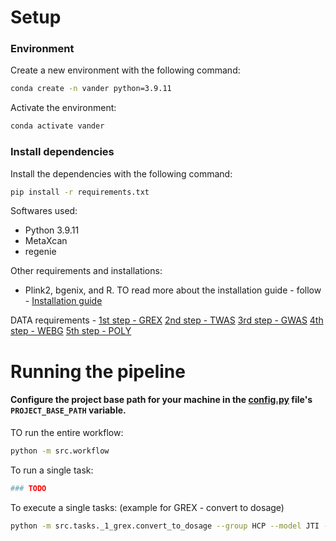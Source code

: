 # Setup

### Environment 
Create a new environment with the following command:
```bash
conda create -n vander python=3.9.11
```

Activate the environment:
```bash
conda activate vander
```

### Install dependencies
Install the dependencies with the following command:
```bash
pip install -r requirements.txt
```

Softwares used:
- Python 3.9.11
- MetaXcan 
- regenie 


Other requirements and installations:
- Plink2, bgenix, and R. 
TO read more about the installation guide - follow - [Installation guide](docs/installation_guide.md) 



DATA requirements - 
[1st step - GREX](docs/1_grex.md)
[2nd step - TWAS](docs/2_twas.md)
[3rd step - GWAS](docs/3_gwas.md)
[4th step - WEBG](docs/4_webg.md)
[5th step - POLY](docs/5_poly.md)



# Running the pipeline

#### Configure the project base path for your machine in the [config.py](src/config/Config.py) file's `PROJECT_BASE_PATH` variable.

TO run the entire workflow:
```bash
python -m src.workflow
```


To run a single task:
```bash
### TODO
```


To execute a single tasks: (example for GREX - convert to dosage)
```bash
python -m src.tasks._1_grex.convert_to_dosage --group HCP --model JTI --basepath ./output
```



